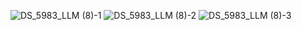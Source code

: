 ![DS_5983_LLM (8)-1](https://github.com/DhruvMiyani/Prompt-Engineering-on-a-dialogue-summarization-task/assets/54111873/afe0545b-6a8b-409d-939f-1d2c999fd348)
![DS_5983_LLM (8)-2](https://github.com/DhruvMiyani/Prompt-Engineering-on-a-dialogue-summarization-task/assets/54111873/75ae07fc-433a-4c53-a5c5-b00b5d096a5a)
![DS_5983_LLM (8)-3](https://github.com/DhruvMiyani/Prompt-Engineering-on-a-dialogue-summarization-task/assets/54111873/73a03ce9-021f-4107-b4dd-5a4358482307)
